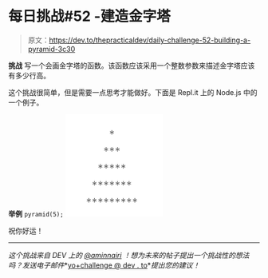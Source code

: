 # 每日挑战#52 -建造金字塔

> 原文：<https://dev.to/thepracticaldev/daily-challenge-52-building-a-pyramid-3c30>

**挑战**
写一个会画金字塔的函数。该函数应该采用一个整数参数来描述金字塔应该有多少行高。

这个挑战很简单，但是需要一点思考才能做好。下面是 Repl.it 上的 Node.js 中的一个例子。

**举例**
`pyramid(5);`
[![](img/2ae8eb52e21c44c1f8abd1870fd255bb.png)](https://res.cloudinary.com/practicaldev/image/fetch/s--9JfysuJH--/c_limit%2Cf_auto%2Cfl_progressive%2Cq_auto%2Cw_880/https://i.imgur.com/H5Y7U7R.png)

祝你好运！

* * *

*这个挑战来自 DEV 上的 [@aminnairi](https://dev.to/aminnairi) ！想为未来的帖子提出一个挑战性的想法吗？发送电子邮件**[yo+challenge @ dev . to](mailto:yo+challenge@dev.to)**提出您的建议！*
